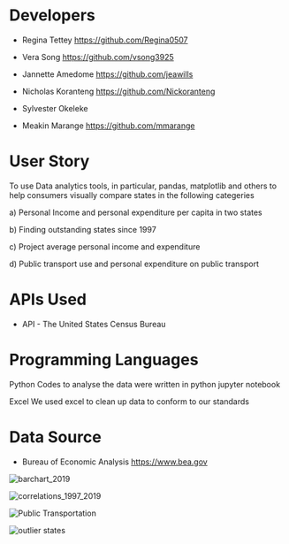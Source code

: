 
# Developers

* Regina Tettey https://github.com/Regina0507 

* Vera Song   https://github.com/vsong3925

* Jannette Amedome  https://github.com/jeawills

* Nicholas Koranteng https://github.com/Nickoranteng

* Sylvester Okeleke

* Meakin Marange https://github.com/mmarange

# User Story 
To use Data analytics tools, in particular, pandas, matplotlib and others to help consumers visually compare states in the following categeries

a) Personal Income and personal expenditure per capita in two states

b) Finding outstanding states since 1997

c) Project average personal income and expenditure

d) Public transport use and personal expenditure on public transport






# APIs Used
* API - The United States Census Bureau
 
# Programming Languages

Python Codes to analyse the data were written in python jupyter notebook

Excel We used excel to clean up data to conform to our standards

# Data Source
* Bureau of Economic Analysis https://www.bea.gov



![barchart_2019](https://user-images.githubusercontent.com/71161293/110711739-0e69e880-81ce-11eb-8a12-0e647986f136.png)

![correlations_1997_2019](https://user-images.githubusercontent.com/71161293/110711886-4709c200-81ce-11eb-9075-1d5002c57c1a.png)

![Public Transportation](https://user-images.githubusercontent.com/71161293/110711906-4f61fd00-81ce-11eb-8409-61e4dd45e039.png)

![outlier states](https://user-images.githubusercontent.com/71161293/110711926-5ab52880-81ce-11eb-9d76-7abd0a1cb42d.png)


